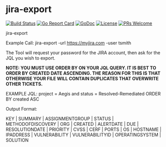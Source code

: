 # jira-export

[![Build Status](https://api.travis-ci.org/nortonlifelock/jira-export.svg?branch=master)](https://travis-ci.org/nortonlifelock/jira-export)
[![Go Report Card](https://goreportcard.com/badge/github.com/nortonlifelock/jira-export)](https://goreportcard.com/report/github.com/nortonlifelock/jira-export)
[![GoDoc](https://godoc.org/github.com/nortonlifelock/jira-export?status.svg)](https://godoc.org/github.com/nortonlifelock/jira-export)
[![License](https://img.shields.io/badge/License-Apache%202.0-blue.svg)](https://opensource.org/licenses/Apache-2.0) [![PRs Welcome](https://img.shields.io/badge/PRs-welcome-brightgreen.svg)](http://makeapullrequest.com)

jira-export

Example Call: jira-export -url https://myjira.com -user tsmith

The Tool will request your password for the JIRA account, then ask for the JQL you wish to export. 

**NOTE: YOU MUST USE ORDER BY ON YOUR JQL QUERY. IT IS BEST TO ORDER BY CREATED DATE ASCENDING. THE REASON FOR THIS IS THAT OTHERWISE YOUR FILE WILL CONTAIN DUPLICATES THAT OVERWRITE OTHER TICKETS.**

EXAMPLE JQL: project = Aegis and status = Resolved-Remediated ORDER BY created ASC

Output Format:

KEY	| SUMMARY	| ASSIGNMENTGROUP	| STATUS	| METHODOFDISCOVERY	| ORG	| CREATED	| ALERTDATE	| DUE	| RESOLUTIONDATE	| PRIORITY	| CVSS	| CERF	| PORTS	| OS	| HOSTNAME	| IPADDRESS	| VULNERABILITY	| VULNERABILITYID	| OPERATINGSYSTEM	| SOLUTION